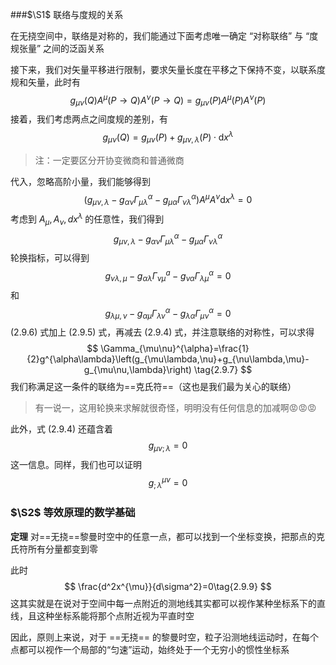 ###$\S1$ 联络与度规的关系

在无挠空间中，联络是对称的，我们能通过下面考虑唯一确定 “对称联络” 与 “度规张量” 之间的泛函关系

接下来，我们对矢量平移进行限制，要求矢量长度在平移之下保持不变，以联系度规和矢量，此时有
$$
g_{\mu\nu}(Q)A^{\mu}(P\rightarrow Q)A^{\nu}(P\rightarrow Q)=g_{\mu\nu}(P)A^{\mu}(P)A^{\nu}(P)\tag{2.9.1}
$$
接着，我们考虑两点之间度规的差别，有
$$
g_{\mu\nu}(Q)=g_{\mu\nu}(P)+g_{\mu\nu,\lambda}(P)\cdot\mathrm{d}x^{\lambda}\tag{2.9.2}
$$

> 注：一定要区分开协变微商和普通微商

代入，忽略高阶小量，我们能够得到
$$
(g_{\mu\nu,\lambda}-g_{\alpha\nu}\Gamma_{\mu\lambda}^{\alpha}-g_{\mu \alpha}\Gamma_{\nu\lambda}^{\alpha})A^{\mu}A^{\nu}\mathrm{d}x^{\lambda}=0\tag{2.9.3}
$$
考虑到 $A_\mu,A_\nu,dx^\lambda$ 的任意性，我们得到
$$
g_{\mu\nu,\lambda}-g_{\alpha\nu}\Gamma_{\mu\lambda}^{\alpha}-g_{\mu \alpha}\Gamma_{\nu\lambda}^{\alpha}\tag{2.9.4}
$$
轮换指标，可以得到
$$
g_{\nu\lambda,\mu}-g_{\alpha\lambda}\Gamma_{\nu\mu}^{a}-g_{\nu \alpha}\Gamma_{\lambda\mu}^{\alpha}=0\tag{2.9.5}
$$
和
$$
g_{\lambda\mu,\nu}-g_{\alpha\mu}\Gamma_{\lambda\nu}^{\alpha}-g_{\lambda \alpha}\Gamma_{\mu\nu}^{\alpha}=0\tag{2.9.6}
$$
$(2.9.6)$ 式加上 $(2.9.5)$ 式，再减去 $(2.9.4)$ 式，并注意联络的对称性，可以求得
$$
\Gamma_{\mu\nu}^{\alpha}=\frac{1}{2}g^{\alpha\lambda}\left(g_{\mu\lambda,\nu}+g_{\nu\lambda,\mu}-g_{\mu\nu,\lambda}\right)
\tag{2.9.7}
$$
我们称满足这一条件的联络为==克氏符==（这也是我们最为关心的联络）

> 有一说一，这用轮换来求解就很奇怪，明明没有任何信息的加减啊😡😡😡

此外，式 $(2.9.4)$ 还蕴含着
$$
g_{\mu\nu;\lambda}=0\tag{2.9.7}
$$
这一信息。同样，我们也可以证明
$$
g_{;\lambda}^{\mu\nu}=0\tag{2.9.8}
$$


### $\S2$ 等效原理的数学基础

**定理** 对==无挠==黎曼时空中的任意一点，都可以找到一个坐标变换，把那点的克氏符所有分量都变到零

此时
$$
\frac{d^2x^{\mu}}{d\sigma^2}=0\tag{2.9.9}
$$
这其实就是在说对于空间中每一点附近的测地线其实都可以视作某种坐标系下的直线，且这种坐标系能将那个点附近视为平直时空

因此，原则上来说，对于 ==无挠== 的黎曼时空，粒子沿测地线运动时，在每个点都可以视作一个局部的“匀速”运动，始终处于一个无穷小的惯性坐标系

